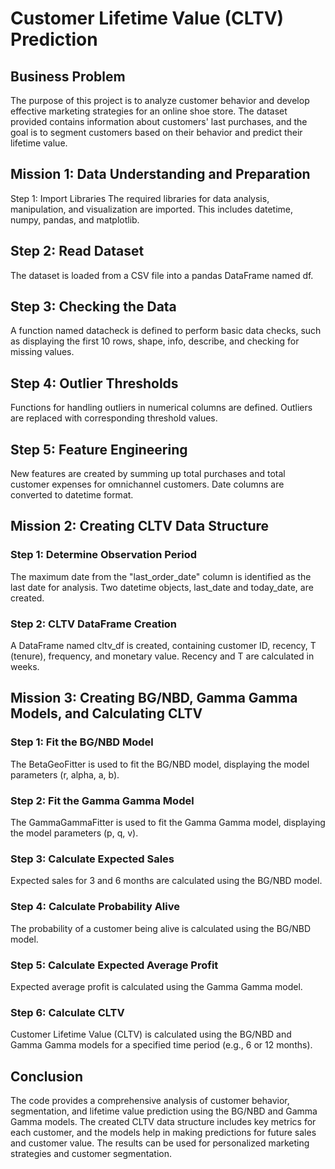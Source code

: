 # Customer Lifetime Value (CLTV) Prediction
## Business Problem
The purpose of this project is to analyze customer behavior and develop effective marketing strategies for an online shoe store. The dataset provided contains information about customers' last purchases, and the goal is to segment customers based on their behavior and predict their lifetime value.

## Mission 1: Data Understanding and Preparation
Step 1: Import Libraries
The required libraries for data analysis, manipulation, and visualization are imported. This includes datetime, numpy, pandas, and matplotlib.

## Step 2: Read Dataset
The dataset is loaded from a CSV file into a pandas DataFrame named df.

## Step 3: Checking the Data
A function named datacheck is defined to perform basic data checks, such as displaying the first 10 rows, shape, info, describe, and checking for missing values.

## Step 4: Outlier Thresholds
Functions for handling outliers in numerical columns are defined. Outliers are replaced with corresponding threshold values.

## Step 5: Feature Engineering
New features are created by summing up total purchases and total customer expenses for omnichannel customers. Date columns are converted to datetime format.

## Mission 2: Creating CLTV Data Structure
### Step 1: Determine Observation Period
The maximum date from the "last_order_date" column is identified as the last date for analysis. Two datetime objects, last_date and today_date, are created.

### Step 2: CLTV DataFrame Creation
A DataFrame named cltv_df is created, containing customer ID, recency, T (tenure), frequency, and monetary value. Recency and T are calculated in weeks.

## Mission 3: Creating BG/NBD, Gamma Gamma Models, and Calculating CLTV
### Step 1: Fit the BG/NBD Model
The BetaGeoFitter is used to fit the BG/NBD model, displaying the model parameters (r, alpha, a, b).

### Step 2: Fit the Gamma Gamma Model
The GammaGammaFitter is used to fit the Gamma Gamma model, displaying the model parameters (p, q, v).

### Step 3: Calculate Expected Sales
Expected sales for 3 and 6 months are calculated using the BG/NBD model.

### Step 4: Calculate Probability Alive
The probability of a customer being alive is calculated using the BG/NBD model.

### Step 5: Calculate Expected Average Profit
Expected average profit is calculated using the Gamma Gamma model.

### Step 6: Calculate CLTV
Customer Lifetime Value (CLTV) is calculated using the BG/NBD and Gamma Gamma models for a specified time period (e.g., 6 or 12 months).

## Conclusion
The code provides a comprehensive analysis of customer behavior, segmentation, and lifetime value prediction using the BG/NBD and Gamma Gamma models. The created CLTV data structure includes key metrics for each customer, and the models help in making predictions for future sales and customer value. The results can be used for personalized marketing strategies and customer segmentation.
